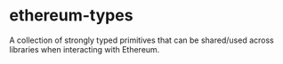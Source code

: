 # ethereum-types
A collection of strongly typed primitives that can be shared/used across libraries when interacting with Ethereum.
